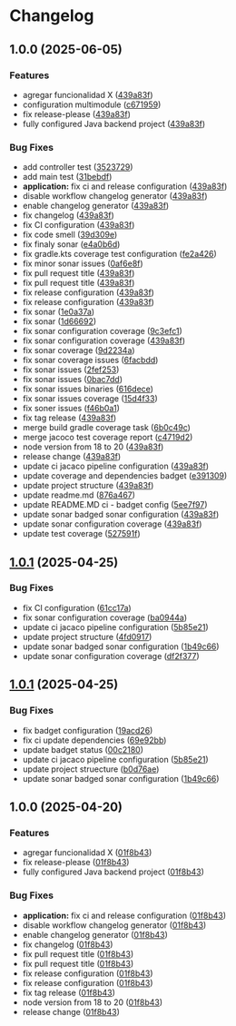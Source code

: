 # Changelog

## 1.0.0 (2025-06-05)


### Features

* agregar funcionalidad X ([439a83f](https://github.com/marcoslozina/template-service/commit/439a83feae90469d94feec8f50f5b3bb42cf5fd1))
* configuration multimodule ([c671959](https://github.com/marcoslozina/template-service/commit/c671959624b13936775894c823c3f004aec4955f))
* fix release-please ([439a83f](https://github.com/marcoslozina/template-service/commit/439a83feae90469d94feec8f50f5b3bb42cf5fd1))
* fully configured Java backend project ([439a83f](https://github.com/marcoslozina/template-service/commit/439a83feae90469d94feec8f50f5b3bb42cf5fd1))


### Bug Fixes

* add controller test ([3523729](https://github.com/marcoslozina/template-service/commit/3523729c4d360bf9406daddefdbfffe488c7f527))
* add main test ([31bebdf](https://github.com/marcoslozina/template-service/commit/31bebdfb9a4c1d7064eb58d32a5db61f6eaa0622))
* **application:** fix ci and release configuration ([439a83f](https://github.com/marcoslozina/template-service/commit/439a83feae90469d94feec8f50f5b3bb42cf5fd1))
* disable workflow changelog generator ([439a83f](https://github.com/marcoslozina/template-service/commit/439a83feae90469d94feec8f50f5b3bb42cf5fd1))
* enable changelog generator ([439a83f](https://github.com/marcoslozina/template-service/commit/439a83feae90469d94feec8f50f5b3bb42cf5fd1))
* fix changelog ([439a83f](https://github.com/marcoslozina/template-service/commit/439a83feae90469d94feec8f50f5b3bb42cf5fd1))
* fix CI configuration ([439a83f](https://github.com/marcoslozina/template-service/commit/439a83feae90469d94feec8f50f5b3bb42cf5fd1))
* fix code smell ([39d309e](https://github.com/marcoslozina/template-service/commit/39d309e119f292170ba03c59ea53811508aee1d2))
* fix finaly sonar ([e4a0b6d](https://github.com/marcoslozina/template-service/commit/e4a0b6dd776173cb72c8f2af2679d3c0abf35422))
* fix gradle.kts coverage test configuration ([fe2a426](https://github.com/marcoslozina/template-service/commit/fe2a4268a18332edd76b78ff3bfe1c26d3dedca2))
* fix minor sonar issues ([0af6e8f](https://github.com/marcoslozina/template-service/commit/0af6e8f4c080356b9a0d328d16ecb170c40c62e7))
* fix pull request title ([439a83f](https://github.com/marcoslozina/template-service/commit/439a83feae90469d94feec8f50f5b3bb42cf5fd1))
* fix pull request title ([439a83f](https://github.com/marcoslozina/template-service/commit/439a83feae90469d94feec8f50f5b3bb42cf5fd1))
* fix release configuration ([439a83f](https://github.com/marcoslozina/template-service/commit/439a83feae90469d94feec8f50f5b3bb42cf5fd1))
* fix release configuration ([439a83f](https://github.com/marcoslozina/template-service/commit/439a83feae90469d94feec8f50f5b3bb42cf5fd1))
* fix sonar ([1e0a37a](https://github.com/marcoslozina/template-service/commit/1e0a37aa56b1cf5948c7bd311f8e01bd084c9868))
* fix sonar ([1d66692](https://github.com/marcoslozina/template-service/commit/1d666927eca2e606687183d6207cc1f56a7f21c5))
* fix sonar configuration coverage ([9c3efc1](https://github.com/marcoslozina/template-service/commit/9c3efc186e20312ebe9ef7dd13cc0bd124aa1c92))
* fix sonar configuration coverage ([439a83f](https://github.com/marcoslozina/template-service/commit/439a83feae90469d94feec8f50f5b3bb42cf5fd1))
* fix sonar coverage ([9d2234a](https://github.com/marcoslozina/template-service/commit/9d2234a84f593461aa36abe4def9f9e4dff1b9f1))
* fix sonar coverage issues ([6facbdd](https://github.com/marcoslozina/template-service/commit/6facbdddd39fdbf3b1d8f9a82ba13d975a00aaa0))
* fix sonar issues ([2fef253](https://github.com/marcoslozina/template-service/commit/2fef253302bdb8c6a0644614cd2f12d6e8710495))
* fix sonar issues ([0bac7dd](https://github.com/marcoslozina/template-service/commit/0bac7dd612d2bb1d21b0f4eedc8e39facb054490))
* fix sonar issues binaries ([616dece](https://github.com/marcoslozina/template-service/commit/616dece442f5400f4f94e5af45ff2c2de83d16f4))
* fix sonar issues coverage ([15d4f33](https://github.com/marcoslozina/template-service/commit/15d4f330741d0e5f1e74bd742cc9f68acbcc202c))
* fix soner issues ([f46b0a1](https://github.com/marcoslozina/template-service/commit/f46b0a10538e9e90b4f818d842baab9e591d3304))
* fix tag release ([439a83f](https://github.com/marcoslozina/template-service/commit/439a83feae90469d94feec8f50f5b3bb42cf5fd1))
* merge build gradle coverage task ([6b0c49c](https://github.com/marcoslozina/template-service/commit/6b0c49c776c939b96d8fbbd73b4b340e6d7edea3))
* merge jacoco test coverage report ([c4719d2](https://github.com/marcoslozina/template-service/commit/c4719d27e405dfc7979a1d634657e87f8eaec1b8))
* node version from 18 to 20 ([439a83f](https://github.com/marcoslozina/template-service/commit/439a83feae90469d94feec8f50f5b3bb42cf5fd1))
* release change ([439a83f](https://github.com/marcoslozina/template-service/commit/439a83feae90469d94feec8f50f5b3bb42cf5fd1))
* update ci jacaco pipeline configuration ([439a83f](https://github.com/marcoslozina/template-service/commit/439a83feae90469d94feec8f50f5b3bb42cf5fd1))
* update coverage and dependencies badget ([e391309](https://github.com/marcoslozina/template-service/commit/e391309b3d19b5a688c984c096477e40e0ffc2e7))
* update project structure ([439a83f](https://github.com/marcoslozina/template-service/commit/439a83feae90469d94feec8f50f5b3bb42cf5fd1))
* update readme.md ([876a467](https://github.com/marcoslozina/template-service/commit/876a467e9d3a88d8625b7f0c75cada6512130b89))
* update README.MD ci - badget config ([5ee7f97](https://github.com/marcoslozina/template-service/commit/5ee7f97943591820fbd59cdf1516dbdf2d690a2a))
* update sonar badged sonar configuration ([439a83f](https://github.com/marcoslozina/template-service/commit/439a83feae90469d94feec8f50f5b3bb42cf5fd1))
* update sonar configuration coverage ([439a83f](https://github.com/marcoslozina/template-service/commit/439a83feae90469d94feec8f50f5b3bb42cf5fd1))
* update test coverage ([527591f](https://github.com/marcoslozina/template-service/commit/527591f3fd3b1babb906b856f6a2c8da1544574f))

## [1.0.1](https://github.com/marcoslozina/template-service/compare/v1.0.0...v1.0.1) (2025-04-25)


### Bug Fixes

* fix CI configuration ([61cc17a](https://github.com/marcoslozina/template-service/commit/61cc17a4c3b303c2939b780cea2a5efaf8b0fa48))
* fix sonar configuration coverage ([ba0944a](https://github.com/marcoslozina/template-service/commit/ba0944aa27fd93641777c3c3bbf0c85d89b6097d))
* update ci jacaco pipeline configuration ([5b85e21](https://github.com/marcoslozina/template-service/commit/5b85e21fda0fadbe7cfb8305b13622c0c4a0c696))
* update project structure ([4fd0917](https://github.com/marcoslozina/template-service/commit/4fd0917ad279039efa2c29d9c455b5f716be2d55))
* update sonar badged sonar configuration ([1b49c66](https://github.com/marcoslozina/template-service/commit/1b49c66cfb3b3b45f44b1927647a1f10cd91af90))
* update sonar configuration coverage ([df2f377](https://github.com/marcoslozina/template-service/commit/df2f3774db22a7910f48b420b4b6fe7f452aea88))

## [1.0.1](https://github.com/marcoslozina/template-service/compare/v1.0.0...v1.0.1) (2025-04-25)


### Bug Fixes

* fix badget configuration ([19acd26](https://github.com/marcoslozina/template-service/commit/19acd266706dce9beb6355e0d0fd5a55a224bbaa))
* fix ci update dependencies ([69e92bb](https://github.com/marcoslozina/template-service/commit/69e92bbd74b2df1e51ba1b400d384e00d902b628))
* update badget status ([00c2180](https://github.com/marcoslozina/template-service/commit/00c218007d54db3dcc0e8b9594bd0cc1d0bacfbe))
* update ci jacaco pipeline configuration ([5b85e21](https://github.com/marcoslozina/template-service/commit/5b85e21fda0fadbe7cfb8305b13622c0c4a0c696))
* update project struecture ([b0d76ae](https://github.com/marcoslozina/template-service/commit/b0d76aed26fd2457b2ff4ed90c2aa320e8df27dd))
* update sonar badged sonar configuration ([1b49c66](https://github.com/marcoslozina/template-service/commit/1b49c66cfb3b3b45f44b1927647a1f10cd91af90))

## 1.0.0 (2025-04-20)


### Features

* agregar funcionalidad X ([01f8b43](https://github.com/marcoslozina/template-service/commit/01f8b43ba1d9c2315dc97ec33eda0c27ad1e0c26))
* fix release-please ([01f8b43](https://github.com/marcoslozina/template-service/commit/01f8b43ba1d9c2315dc97ec33eda0c27ad1e0c26))
* fully configured Java backend project ([01f8b43](https://github.com/marcoslozina/template-service/commit/01f8b43ba1d9c2315dc97ec33eda0c27ad1e0c26))


### Bug Fixes

* **application:** fix ci and release configuration ([01f8b43](https://github.com/marcoslozina/template-service/commit/01f8b43ba1d9c2315dc97ec33eda0c27ad1e0c26))
* disable workflow changelog generator ([01f8b43](https://github.com/marcoslozina/template-service/commit/01f8b43ba1d9c2315dc97ec33eda0c27ad1e0c26))
* enable changelog generator ([01f8b43](https://github.com/marcoslozina/template-service/commit/01f8b43ba1d9c2315dc97ec33eda0c27ad1e0c26))
* fix changelog ([01f8b43](https://github.com/marcoslozina/template-service/commit/01f8b43ba1d9c2315dc97ec33eda0c27ad1e0c26))
* fix pull request title ([01f8b43](https://github.com/marcoslozina/template-service/commit/01f8b43ba1d9c2315dc97ec33eda0c27ad1e0c26))
* fix pull request title ([01f8b43](https://github.com/marcoslozina/template-service/commit/01f8b43ba1d9c2315dc97ec33eda0c27ad1e0c26))
* fix release configuration ([01f8b43](https://github.com/marcoslozina/template-service/commit/01f8b43ba1d9c2315dc97ec33eda0c27ad1e0c26))
* fix release configuration ([01f8b43](https://github.com/marcoslozina/template-service/commit/01f8b43ba1d9c2315dc97ec33eda0c27ad1e0c26))
* fix tag release ([01f8b43](https://github.com/marcoslozina/template-service/commit/01f8b43ba1d9c2315dc97ec33eda0c27ad1e0c26))
* node version from 18 to 20 ([01f8b43](https://github.com/marcoslozina/template-service/commit/01f8b43ba1d9c2315dc97ec33eda0c27ad1e0c26))
* release change ([01f8b43](https://github.com/marcoslozina/template-service/commit/01f8b43ba1d9c2315dc97ec33eda0c27ad1e0c26))
